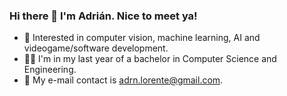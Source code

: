 ### Hi there 👋 I'm Adrián. Nice to meet ya!

- 🌱 Interested in computer vision, machine learning, AI and videogame/software development.
- 👨‍🎓 I'm in my last year of a bachelor in Computer Science and Engineering.
- 📨 My e-mail contact is adrn.lorente@gmail.com. 
<!--
**Adrian-Lorente/Adrian-Lorente** is a ✨ _special_ ✨ repository because its `README.md` (this file) appears on your GitHub profile.

Here are some ideas to get you started:

- 🔭 I’m currently working on ...
- 🌱 I’m currently learning ...
- 👯 I’m looking to collaborate on ...
- 🤔 I’m looking for help with ...
- 💬 Ask me about ...
- 📫 How to reach me: ...
- 😄 Pronouns: ...
- ⚡ Fun fact: ...
-->
